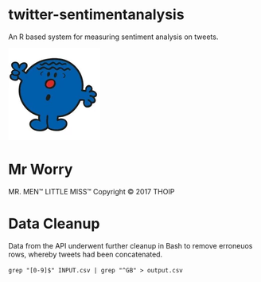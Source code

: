# twitter-sentimentanalysis

An R based system for measuring sentiment analysis on tweets.

![mrworry](images/mr_worry.png)
# Mr Worry

MR. MEN™ LITTLE MISS™ Copyright © 2017 THOIP

# Data Cleanup
Data from the API underwent further cleanup in Bash to remove erroneuos rows, whereby tweets had been concatenated.

`grep "[0-9]$" INPUT.csv | grep "^GB" > output.csv`
